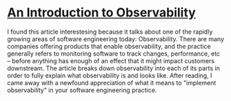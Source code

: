 # [An Introduction to Observability](https://softwareengineeringdaily.com/2023/01/09/an-introduction-to-observability/)
I found this article interestesing because it talks about one of the rapidly growing areas of software engineering today: Observability. There are many companies offering products that enable observability, and the practice generally refers to monitoring software to track changes, performance, etc – before anything has enough of an effect that it might impact customers downstream.
The article breaks down observability into each of its parts in order to fully explain what observability is and looks like. After reading, I came away with a newfound appreciation of what it means to "implement observability" in your software engineering practice.